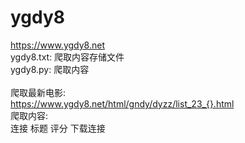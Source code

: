 # ygdy8
https://www.ygdy8.net</br>
ygdy8.txt: 爬取内容存储文件</br>
ygdy8.py: 爬取内容</br>
</br>
爬取最新电影:</br>
https://www.ygdy8.net/html/gndy/dyzz/list_23_{}.html</br>
爬取内容:</br>
连接 标题 评分 下载连接</br>
